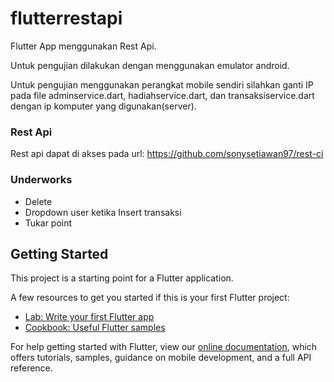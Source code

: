 # flutterrestapi

Flutter App menggunakan Rest Api.

Untuk pengujian dilakukan dengan menggunakan emulator android.

Untuk pengujian menggunakan perangkat mobile sendiri silahkan ganti IP pada file adminservice.dart, hadiahservice.dart, dan transaksiservice.dart dengan ip komputer yang digunakan(server).

### Rest Api

Rest api dapat di akses pada url:
https://github.com/sonysetiawan97/rest-ci


### Underworks

- Delete
- Dropdown user ketika Insert transaksi
- Tukar point

## Getting Started

This project is a starting point for a Flutter application.

A few resources to get you started if this is your first Flutter project:

- [Lab: Write your first Flutter app](https://flutter.dev/docs/get-started/codelab)
- [Cookbook: Useful Flutter samples](https://flutter.dev/docs/cookbook)

For help getting started with Flutter, view our
[online documentation](https://flutter.dev/docs), which offers tutorials,
samples, guidance on mobile development, and a full API reference.